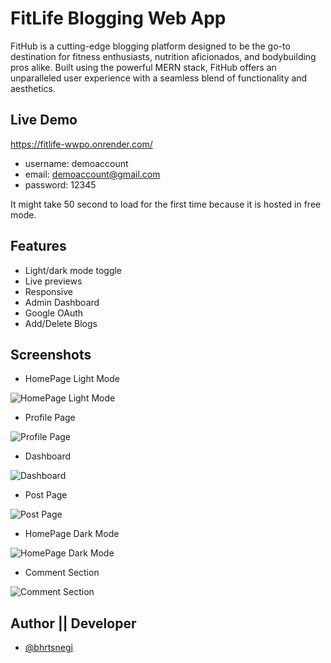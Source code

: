 
# FitLife Blogging Web App

FitHub is a cutting-edge blogging platform designed to be the go-to destination for fitness enthusiasts, nutrition aficionados, and bodybuilding pros alike. Built using the powerful MERN stack, FitHub offers an unparalleled user experience with a seamless blend of functionality and aesthetics.






## Live Demo

https://fitlife-wwpo.onrender.com/

- username: demoaccount
- email: demoaccount@gmail.com
- password: 12345

It might take 50 second to load for the first time because it is hosted in free mode.


## Features

- Light/dark mode toggle
- Live previews
- Responsive
- Admin Dashboard
- Google OAuth
- Add/Delete Blogs


## Screenshots


- HomePage Light Mode

![HomePage Light Mode](https://github.com/bhrtsnegi/trial/blob/main/client/src/assets/images/sc/Screenshot%20from%202024-04-13%2011-31-55.png?raw=true)

- Profile Page

![Profile Page](https://github.com/bhrtsnegi/trial/blob/main/client/src/assets/images/sc/Screenshot%20from%202024-04-13%2011-32-35.png?raw=true)

- Dashboard

![Dashboard](https://github.com/bhrtsnegi/trial/blob/main/client/src/assets/images/sc/Screenshot%20from%202024-04-13%2011-32-52.png?raw=true)

- Post Page

![Post Page](https://github.com/bhrtsnegi/trial/blob/main/client/src/assets/images/sc/Screenshot%20from%202024-04-13%2011-33-11.png?raw=true)

- HomePage Dark Mode

![HomePage Dark Mode](https://github.com/bhrtsnegi/trial/blob/main/client/src/assets/images/sc/Screenshot%20from%202024-04-13%2011-33-30.png?raw=true)

- Comment Section

![Comment Section](https://github.com/bhrtsnegi/trial/blob/main/client/src/assets/images/sc/Screenshot%20from%202024-04-13%2011-33-45.png?raw=true)

## Author || Developer

- [@bhrtsnegi](https://www.github.com/bhrtsnegi)


